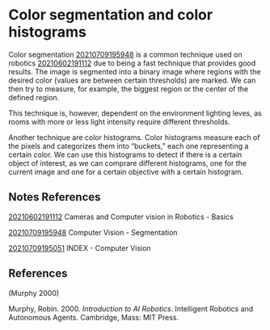 ---
---
# Color segmentation and color histograms

Color segmentation [20210709195948](/notes/20210709195948) is a common technique used on
robotics [20210602191112](/notes/20210602191112) due to being a fast technique that
provides good results. The image is segmented into a binary image where
regions with the desired color (values are between certain thresholds)
are marked. We can then try to measure, for example, the biggest region
or the center of the defined region.

This technique is, however, dependent on the environment lighting leves,
as rooms with more or less light intensity require different thresholds.

Another technique are color histograms. Color histograms measure each of
the pixels and categorizes them into “buckets,” each one representing a
certain color. We can use this histograms to detect if there is a
certain object of interest, as we can comprare different histograms, one
for the current image and one for a certain objective with a certain
histogram.

## Notes References

[20210602191112](/notes/20210602191112) Cameras and Computer vision in Robotics - Basics

[20210709195948](/notes/20210709195948) Computer Vision - Segmentation

[20210709195051](/notes/20210709195051) INDEX - Computer Vision

## References

(Murphy 2000)

Murphy, Robin. 2000. *Introduction to AI Robotics*. Intelligent Robotics
and Autonomous Agents. Cambridge, Mass: MIT Press.
